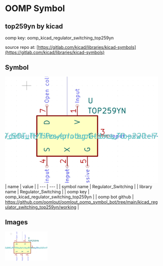 # OOMP Symbol  
## top259yn  by kicad  
  
oomp key: oomp_kicad_regulator_switching_top259yn  
  
source repo at: [https://gitlab.com/kicad/libraries/kicad-symbols](https://gitlab.com/kicad/libraries/kicad-symbols)  
## Symbol  
  
[![working.png](working_600.png)](working.png)  
| name | value | 
| --- | --- | 
| symbol name | Regulator_Switching | 
| library name | Regulator_Switching | 
| oomp key | oomp_kicad_regulator_switching_top259yn | 
| oomp bot github | https://github.com/oomlout/oomlout_oomp_symbol_bot/tree/main/kicad_regulator_switching_top259yn/working | 
## Images  
  
[![working.png](working_140.png)](working.png)  
